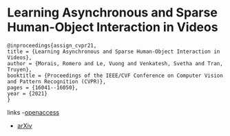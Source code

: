 # Learning Asynchronous and Sparse Human-Object Interaction in Videos

```
@inproceedings{assign_cvpr21,
title = {Learning Asynchronous and Sparse Human-Object Interaction in Videos},
author = {Morais, Romero and Le, Vuong and Venkatesh, Svetha and Tran, Truyen},
booktitle = {Proceedings of the IEEE/CVF Conference on Computer Vision and Pattern Recognition (CVPR)},
pages = {16041--16050},
year = {2021}
}
```
links
-[openaccess](http://openaccess.thecvf.com//content/CVPR2021/html/Morais_Learning_Asynchronous_and_Sparse_Human-Object_Interaction_in_Videos_CVPR_2021_paper.html)
- [arXiv](https://arxiv.org/abs/2103.02758)
